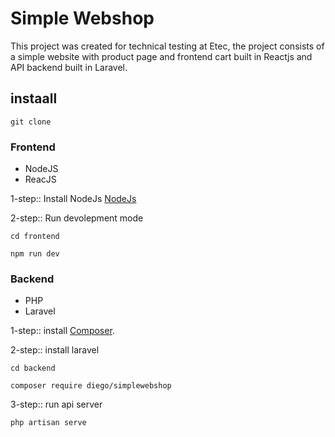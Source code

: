 # Simple Webshop

This project was created for technical testing at Etec, the project consists of a simple website with product page and frontend cart built in Reactjs and API backend built in Laravel.

## instaall

```
git clone
```

### Frontend
- NodeJS
- ReacJS

1-step:: Install NodeJs [NodeJs](https://nodejs.org/en)

2-step:: Run devolepment mode
```
cd frontend

npm run dev
```


### Backend
- PHP
- Laravel

1-step:: install [Composer](https://getcomposer.org).

2-step:: install laravel
```
cd backend

composer require diego/simplewebshop

```
3-step:: run api server
```
php artisan serve
```

